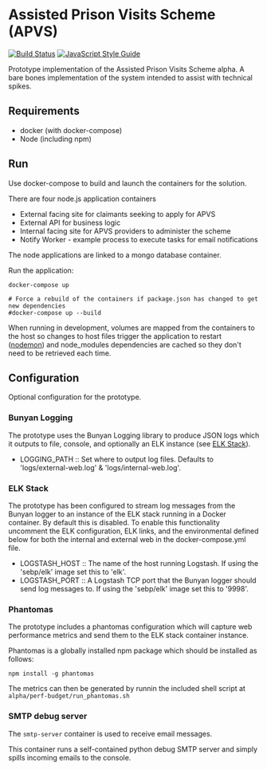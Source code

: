 # Assisted Prison Visits Scheme (APVS)

[![Build Status](https://travis-ci.org/ministryofjustice/apvs.svg?branch=develop)](https://travis-ci.org/ministryofjustice/apvs?branch=develop)
[![JavaScript Style Guide](https://img.shields.io/badge/code%20style-standard-brightgreen.svg)](http://standardjs.com/)

Prototype implementation of the Assisted Prison Visits Scheme alpha. A bare bones implementation of the system intended to assist with technical spikes.

## Requirements

* docker (with docker-compose)
* Node (including npm)

## Run

Use docker-compose to build and launch the containers for the solution.

There are four node.js application containers
* External facing site for claimants seeking to apply for APVS
* External API for business logic
* Internal facing site for APVS providers to administer the scheme
* Notify Worker - example process to execute tasks for email notifications

The node applications are linked to a mongo database container.

Run the application:
```
docker-compose up

# Force a rebuild of the containers if package.json has changed to get new dependencies
#docker-compose up --build
```

When running in development, volumes are mapped from the containers to the host so changes to host files trigger the application to restart ([nodemon](http://nodemon.io/)) and node_modules dependencies are cached so they don't need to be retrieved each time.

## Configuration
Optional configuration for the prototype.

### Bunyan Logging
The prototype uses the Bunyan Logging library to produce JSON logs which it outputs to file, console, and optionally an ELK instance (see [ELK Stack](#elk_stack)).

- LOGGING_PATH :: Set where to output log files. Defaults to 'logs/external-web.log' & 'logs/internal-web.log'.

### ELK Stack
The prototype has been configured to stream log messages from the Bunyan logger to an instance of the ELK stack running in a Docker container. By default this is disabled. To enable this functionality uncomment the ELK configuration, ELK links, and the environmental defined below for both the internal and external web in the docker-compose.yml file.

- LOGSTASH_HOST :: The name of the host running Logstash. If using the 'sebp/elk' image set this to 'elk'.
- LOGSTASH_PORT :: A Logstash TCP port that the Bunyan logger should send log messages to. If using the 'sebp/elk' image set this to '9998'.

### Phantomas

The prototype includes a phantomas configuration which will capture web performance metrics and send them to the ELK stack container instance.

Phantomas is a globally installed npm package which should be installed as follows:

`npm install -g phantomas`

The metrics can then be generated by runnin the included shell script at `alpha/perf-budget/run_phantomas.sh`

### SMTP debug server

The `smtp-server` container is used to receive email messages.

This container runs a self-contained python debug SMTP server and simply spills incoming emails to the console.
